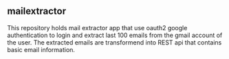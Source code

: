 ## mailextractor
This repository holds mail extractor app that use oauth2 google authentication to login and extract last 100 emails from the gmail account of the user. The extracted emails are transformend into REST api that contains basic email information. 

